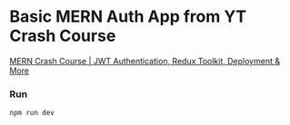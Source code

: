 # Basic MERN Auth App from YT Crash Course

[MERN Crash Course | JWT Authentication, Redux Toolkit, Deployment & More](https://www.youtube.com/watch?v=R4AhvYORZRY)

### Run

`npm run dev`
